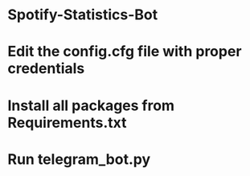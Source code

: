 # Spotify-Statistics-Bot

# Edit the config.cfg file with proper credentials

# Install all packages from Requirements.txt

# Run telegram_bot.py 

